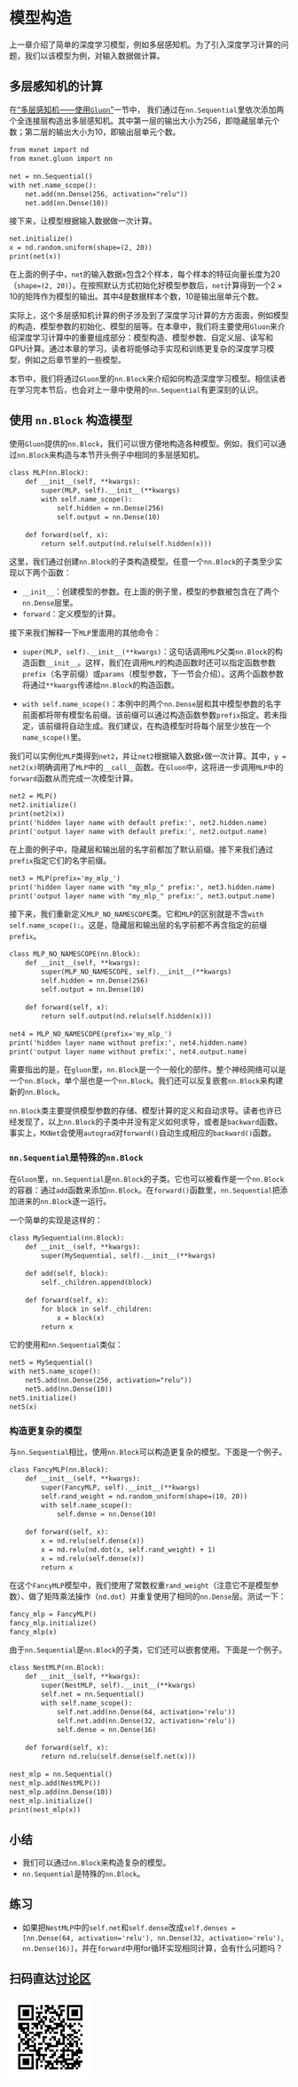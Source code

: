 # 模型构造

上一章介绍了简单的深度学习模型，例如多层感知机。为了引入深度学习计算的问题，我们以该模型为例，对输入数据做计算。

## 多层感知机的计算

在[“多层感知机——使用`Gluon`”](../chapter_supervised-learning/mlp-gluon.md)一节中，
我们通过在`nn.Sequential`里依次添加两个全连接层构造出多层感知机。其中第一层的输出大小为256，即隐藏层单元个数；第二层的输出大小为10，即输出层单元个数。

```{.python .input  n=1}
from mxnet import nd
from mxnet.gluon import nn

net = nn.Sequential()
with net.name_scope():
    net.add(nn.Dense(256, activation="relu"))
    net.add(nn.Dense(10))
```

接下来，让模型根据输入数据做一次计算。

```{.python .input  n=2}
net.initialize()
x = nd.random.uniform(shape=(2, 20))
print(net(x))
```

在上面的例子中，`net`的输入数据`x`包含2个样本，每个样本的特征向量长度为20（`shape=(2, 20)`）。在按照默认方式初始化好模型参数后，`net`计算得到一个$2 \times 10$的矩阵作为模型的输出。其中4是数据样本个数，10是输出层单元个数。

实际上，这个多层感知机计算的例子涉及到了深度学习计算的方方面面，例如模型的构造、模型参数的初始化、模型的层等。在本章中，我们将主要使用`Gluon`来介绍深度学习计算中的重要组成部分：模型构造、模型参数、自定义层、读写和GPU计算。通过本章的学习，读者将能够动手实现和训练更复杂的深度学习模型，例如之后章节里的一些模型。

本节中，我们将通过`Gluon`里的`nn.Block`来介绍如何构造深度学习模型。相信读者在学习完本节后，也会对上一章中使用的`nn.Sequential`有更深刻的认识。

## 使用 `nn.Block` 构造模型

使用`Gluon`提供的`nn.Block`，我们可以很方便地构造各种模型。例如，我们可以通过`nn.Block`来构造与本节开头例子中相同的多层感知机。

```{.python .input  n=3}
class MLP(nn.Block):
    def __init__(self, **kwargs):
        super(MLP, self).__init__(**kwargs)
        with self.name_scope():
            self.hidden = nn.Dense(256)
            self.output = nn.Dense(10)

    def forward(self, x):
        return self.output(nd.relu(self.hidden(x)))
```

这里，我们通过创建`nn.Block`的子类构造模型。任意一个`nn.Block`的子类至少实现以下两个函数：

* `__init__`：创建模型的参数。在上面的例子里，模型的参数被包含在了两个`nn.Dense`层里。
* `forward`：定义模型的计算。

接下来我们解释一下`MLP`里面用的其他命令：

* `super(MLP, self).__init__(**kwargs)`：这句话调用`MLP`父类`nn.Block`的构造函数`__init__`。这样，我们在调用`MLP`的构造函数时还可以指定函数参数`prefix`（名字前缀）或`params`（模型参数，下一节会介绍）。这两个函数参数将通过`**kwargs`传递给`nn.Block`的构造函数。

* `with self.name_scope()`：本例中的两个`nn.Dense`层和其中模型参数的名字前面都将带有模型名前缀。该前缀可以通过构造函数参数`prefix`指定。若未指定，该前缀将自动生成。我们建议，在构造模型时将每个层至少放在一个`name_scope()`里。

我们可以实例化`MLP`类得到`net2`，并让`net2`根据输入数据`x`做一次计算。其中，`y = net2(x)`明确调用了`MLP`中的`__call__`函数。在`Gluon`中，这将进一步调用`MLP`中的`forward`函数从而完成一次模型计算。

```{.python .input  n=12}
net2 = MLP()
net2.initialize()
print(net2(x))
print('hidden layer name with default prefix:', net2.hidden.name)
print('output layer name with default prefix:', net2.output.name)
```

在上面的例子中，隐藏层和输出层的名字前都加了默认前缀。接下来我们通过`prefix`指定它们的名字前缀。

```{.python .input  n=5}
net3 = MLP(prefix='my_mlp_')
print('hidden layer name with "my_mlp_" prefix:', net3.hidden.name)
print('output layer name with "my_mlp_" prefix:', net3.output.name)
```

接下来，我们重新定义`MLP_NO_NAMESCOPE`类。它和`MLP`的区别就是不含`with self.name_scope():`。这是，隐藏层和输出层的名字前都不再含指定的前缀`prefix`。

```{.python .input  n=6}
class MLP_NO_NAMESCOPE(nn.Block):
    def __init__(self, **kwargs):
        super(MLP_NO_NAMESCOPE, self).__init__(**kwargs)
        self.hidden = nn.Dense(256)
        self.output = nn.Dense(10)

    def forward(self, x):
        return self.output(nd.relu(self.hidden(x)))

net4 = MLP_NO_NAMESCOPE(prefix='my_mlp_')
print('hidden layer name without prefix:', net4.hidden.name)
print('output layer name without prefix:', net4.output.name)
```

需要指出的是，在`gluon`里，`nn.Block`是一个一般化的部件。整个神经网络可以是一个`nn.Block`，单个层也是一个`nn.Block`。我们还可以反复嵌套`nn.Block`来构建新的`nn.Block`。

`nn.Block`类主要提供模型参数的存储、模型计算的定义和自动求导。读者也许已经发现了，以上`nn.Block`的子类中并没有定义如何求导，或者是`backward`函数。事实上，`MXNet`会使用`autograd`对`forward()`自动生成相应的`backward()`函数。


### `nn.Sequential`是特殊的`nn.Block`

在`Gluon`里，`nn.Sequential`是`nn.Block`的子类。它也可以被看作是一个`nn.Block`的容器：通过`add`函数来添加`nn.Block`。在`forward()`函数里，`nn.Sequential`把添加进来的`nn.Block`逐一运行。

一个简单的实现是这样的：

```{.python .input  n=17}
class MySequential(nn.Block):
    def __init__(self, **kwargs):
        super(MySequential, self).__init__(**kwargs)

    def add(self, block):
        self._children.append(block)

    def forward(self, x):
        for block in self._children:
            x = block(x)
        return x
```

它的使用和`nn.Sequential`类似：

```{.python .input  n=18}
net5 = MySequential()
with net5.name_scope():
    net5.add(nn.Dense(256, activation="relu"))
    net5.add(nn.Dense(10))
net5.initialize()
net5(x)
```

### 构造更复杂的模型

与`nn.Sequential`相比，使用`nn.Block`可以构造更复杂的模型。下面是一个例子。

```{.python .input  n=9}
class FancyMLP(nn.Block):
    def __init__(self, **kwargs):
        super(FancyMLP, self).__init__(**kwargs)
        self.rand_weight = nd.random_uniform(shape=(10, 20))
        with self.name_scope():
            self.dense = nn.Dense(10)

    def forward(self, x):
        x = nd.relu(self.dense(x))
        x = nd.relu(nd.dot(x, self.rand_weight) + 1)
        x = nd.relu(self.dense(x))
        return x
```

在这个`FancyMLP`模型中，我们使用了常数权重`rand_weight`（注意它不是模型参数）、做了矩阵乘法操作（`nd.dot`）并重复使用了相同的`nn.Dense`层。测试一下：

```{.python .input  n=10}
fancy_mlp = FancyMLP()
fancy_mlp.initialize()
fancy_mlp(x)
```

由于`nn.Sequential`是`nn.Block`的子类，它们还可以嵌套使用。下面是一个例子。

```{.python .input  n=11}
class NestMLP(nn.Block):
    def __init__(self, **kwargs):
        super(NestMLP, self).__init__(**kwargs)
        self.net = nn.Sequential()
        with self.name_scope():
            self.net.add(nn.Dense(64, activation='relu'))
            self.net.add(nn.Dense(32, activation='relu'))
            self.dense = nn.Dense(16)

    def forward(self, x):
        return nd.relu(self.dense(self.net(x)))

nest_mlp = nn.Sequential()
nest_mlp.add(NestMLP())
nest_mlp.add(nn.Dense(10))
nest_mlp.initialize()
print(nest_mlp(x))
```

## 小结

* 我们可以通过`nn.Block`来构造复杂的模型。
* `nn.Sequential`是特殊的`nn.Block`。


## 练习

* 如果把`NestMLP`中的`self.net`和`self.dense`改成`self.denses = [nn.Dense(64, activation='relu'), nn.Dense(32, activation='relu'), nn.Dense(16)]`，并在`forward`中用for循环实现相同计算，会有什么问题吗？


## 扫码直达[讨论区](https://discuss.gluon.ai/t/topic/986)


![](../img/qr_block.svg)
